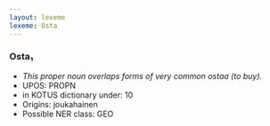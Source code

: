 ```yaml
---
layout: lexeme
lexeme: Osta
---
```


###  Osta₁

* _This proper noun overlaps forms of very common *ostaa* (to buy)._
* UPOS:  PROPN
* in KOTUS dictionary under:  10
* Origins: joukahainen 
* Possible NER class:  GEO

